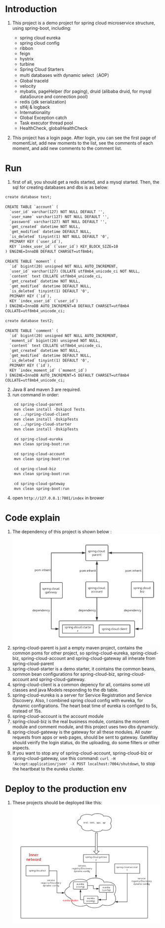 # Introduction

1. This project is a demo project for spring cloud microservice structure, using spring-boot, including: 
	- spring cloud eureka
	- spring cloud config
	- ribbon
	- feign
	- hystrix
	- turbine
	- Spring Cloud Starters
	- multi databases with dynamic select（AOP）
	- Global traceId
	- velocity
	- mybatis, pageHelper (for paging), druid (alibaba druid, for mysql dataSource and connection pool)
	- redis (jdk serialization)
	- slf4j & logback
	- Internationality
	- Global Exception catch
	- Task executor thread pool
	- HealthCheck, globalHealthCheck

2. This project has a login page. After login, you can see the first page of momentList, add new moments to the list, see the comments of each moment, and add new comments to the comment list. 

# Run

1. first of all, you should get a redis started, and a mysql started. Then, the sql for creating databases and dbs is as below:

```
create database test;

CREATE TABLE `account` (
  `user_id` varchar(127) NOT NULL DEFAULT '',
  `user_name` varchar(127) NOT NULL DEFAULT '',
  `password` varchar(127) NOT NULL DEFAULT '',
  `gmt_created` datetime NOT NULL,
  `gmt_modified` datetime DEFAULT NULL,
  `is_deleted` tinyint(1) NOT NULL DEFAULT '0',
  PRIMARY KEY (`user_id`),
  KEY `index_user_id` (`user_id`) KEY_BLOCK_SIZE=10
) ENGINE=InnoDB DEFAULT CHARSET=utf8mb4;

CREATE TABLE `moment` (
  `id` bigint(20) unsigned NOT NULL AUTO_INCREMENT,
  `user_id` varchar(127) COLLATE utf8mb4_unicode_ci NOT NULL,
  `content` text COLLATE utf8mb4_unicode_ci,
  `gmt_created` datetime NOT NULL,
  `gmt_modified` datetime DEFAULT NULL,
  `is_deleted` tinyint(1) DEFAULT '0',
  PRIMARY KEY (`id`),
  KEY `index_user_id` (`user_id`)
) ENGINE=InnoDB AUTO_INCREMENT=8 DEFAULT CHARSET=utf8mb4 COLLATE=utf8mb4_unicode_ci;

create database test2;

CREATE TABLE `comment` (
  `id` bigint(20) unsigned NOT NULL AUTO_INCREMENT,
  `moment_id` bigint(20) unsigned NOT NULL,
  `content` text COLLATE utf8mb4_unicode_ci,
  `gmt_created` datetime NOT NULL,
  `gmt_modified` datetime DEFAULT NULL,
  `is_deleted` tinyint(1) DEFAULT '0',
  PRIMARY KEY (`id`),
  KEY `index_moment_id` (`moment_id`)
) ENGINE=InnoDB AUTO_INCREMENT=5 DEFAULT CHARSET=utf8mb4 COLLATE=utf8mb4_unicode_ci;
```

2. Java 8 and maven 3 are required.
3. run command in order:

```
	cd spring-cloud-parent
	mvn clean install -Dskipcd Tests
	cd ../spring-cloud-client
	mvn clean install -DskipTests
	cd ../spring-cloud-starter
	mvn clean install -DskipTests
	
	cd spring-cloud-eureka
	mvn clean spring-boot:run
	
	cd spring-cloud-account
	mvn clean spring-boot:run
	
	cd spring-cloud-biz
	mvn clean spring-boot:run	
	
	cd spring-cloud-gateway
	mvn clean spring-boot:run
```
4. open ```http://127.0.0.1:7001/index``` in brower


# Code explain
1. The dependency of this project is shown below :
![](docs/project-structure.png)
2. spring-cloud-parent is just a empty maven project, contains the common poms for other project, so spring-cloud-eureka, spring-cloud-biz, spring-cloud-account and spring-cloud-gateway all inherate from spring-cloud-parent
3. spring-cloud-starter is a demo starter, it cointains the common beans, common bean configurations for spring-cloud-biz, spring-cloud-account and spring-cloud-gateway.
4. spring-cloud-client is a common depency for all, contains some util classes and java Models responding to the db table.
5. spring-cloud-eureka is a server for Service Registration and Service Discovery. Also, I combined spring cloud config with eureka, for dynamic configrations. The heart beat time of eureka is configed to 5s, instead of 15s. 
6. spring-cloud-account is the account module
7. spring-cloud-biz is the real business module, contains the moment module and comment module, and this project uses two dbs dynamicly.
8. spring-cloud-gateway is the gateway for all these modules. All outer requests from apps or web pages, should be sent to gateway. GateWay should veirify the login status, do the uploading, do some filters or other aspects.
9. If you want to stop any of spring-cloud-account, spring-cloud-biz or spring-cloud-gateway, use this command: ```curl -H 'Accept:application/json' -X POST localhost:7004/shutdown```, to stop the heartbeat to the eureka cluster.

# Deploy to the production env
1. These projects should be deployed like this:
![](docs/deployment.png)


